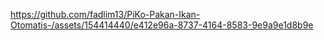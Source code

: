 https://github.com/fadlim13/PiKo-Pakan-Ikan-Otomatis-/assets/154414440/e412e96a-8737-4164-8583-9e9a9e1d8b9e
